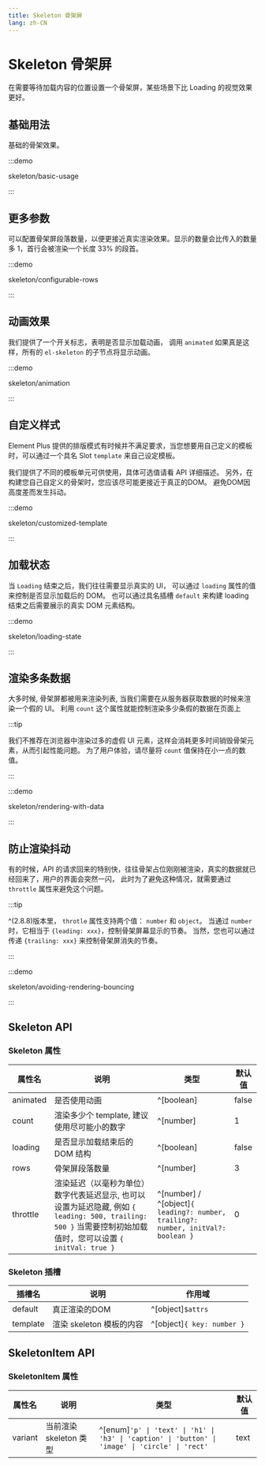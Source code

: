 ```yaml
---
title: Skeleton 骨架屏
lang: zh-CN
---
```


# Skeleton 骨架屏

在需要等待加载内容的位置设置一个骨架屏，某些场景下比 Loading 的视觉效果更好。

## 基础用法

基础的骨架效果。

:::demo

skeleton/basic-usage

:::

## 更多参数

可以配置骨架屏段落数量，以便更接近真实渲染效果。显示的数量会比传入的数量多 1，首行会被渲染一个长度 33% 的段首。

:::demo

skeleton/configurable-rows

:::

## 动画效果

我们提供了一个开关标志，表明是否显示加载动画， 调用 `animated` 如果真是这样，所有的 `el-skeleton` 的子节点将显示动画。

:::demo

skeleton/animation

:::

## 自定义样式

Element Plus 提供的排版模式有时候并不满足要求，当您想要用自己定义的模板时，可以通过一个具名 Slot `template` 来自己设定模板。

我们提供了不同的模板单元可供使用，具体可选值请看 API 详细描述。 另外，在构建您自己自定义的骨架时，您应该尽可能更接近于真正的DOM。 避免DOM因高度差而发生抖动。

:::demo

skeleton/customized-template

:::

## 加载状态

当 `Loading` 结束之后，我们往往需要显示真实的 UI， 可以通过 `loading` 属性的值来控制是否显示加载后的 DOM。 也可以通过具名插槽 `default` 来构建 loading 结束之后需要展示的真实 DOM 元素结构。

:::demo

skeleton/loading-state

:::

## 渲染多条数据

大多时候, 骨架屏都被用来渲染列表, 当我们需要在从服务器获取数据的时候来渲染一个假的 UI。 利用 `count` 这个属性就能控制渲染多少条假的数据在页面上

:::tip

我们不推荐在浏览器中渲染过多的虚假 UI 元素，这样会消耗更多时间销毁骨架元素，从而引起性能问题。 为了用户体验，请尽量将 `count` 值保持在小一点的数值。

:::

:::demo

skeleton/rendering-with-data

:::

## 防止渲染抖动

有的时候，API 的请求回来的特别快，往往骨架占位刚刚被渲染，真实的数据就已经回来了，用户的界面会突然一闪， 此时为了避免这种情况，就需要通过 `throttle` 属性来避免这个问题。

:::tip

^(2.8.8)版本里， `throtle` 属性支持两个值： `number` 和 `object`。 当通过 `number`时，它相当于 `{leading: xxx}`，控制骨架屏幕显示的节奏。 当然，您也可以通过传递 `{trailing: xxx}` 来控制骨架屏消失的节奏。

:::

:::demo

skeleton/avoiding-rendering-bouncing

:::


##

## Skeleton API

### Skeleton 属性

| 属性名      | 说明                                                                                                            | 类型                                                                                | 默认值   |
| -------- | ------------------------------------------------------------------------------------------------------------- | --------------------------------------------------------------------------------- | ----- |
| animated | 是否使用动画                                                                                                        | ^[boolean]                                                                        | false |
| count    | 渲染多少个 template, 建议使用尽可能小的数字                                                                                   | ^[number]                                                                         | 1     |
| loading  | 是否显示加载结束后的 DOM 结构                                                                                             | ^[boolean]                                                                        | false |
| rows     | 骨架屏段落数量                                                                                                       | ^[number]                                                                         | 3     |
| throttle | 渲染延迟（以毫秒为单位） 数字代表延迟显示, 也可以设置为延迟隐藏, 例如 `{ leading: 500, trailing: 500 }` 当需要控制初始加载值时，您可以设置 `{ initVal: true }` | ^[number] / ^[object]`{ leading?: number, trailing?: number, initVal?: boolean }` | 0     |

### Skeleton 插槽

| 插槽名      | 说明                | 作用域                        |
| -------- | ----------------- | -------------------------- |
| default  | 真正渲染的DOM          | ^[object]`$attrs`          |
| template | 渲染 skeleton 模板的内容 | ^[object]`{ key: number }` |

## SkeletonItem API

### SkeletonItem 属性

| 属性名     | 说明               | 类型                                                                                                       | 默认值  |
| ------- | ---------------- | -------------------------------------------------------------------------------------------------------- | ---- |
| variant | 当前渲染 skeleton 类型 | ^[enum]`'p' \| 'text' \| 'h1' \| 'h3' \| 'caption' \| 'button' \| 'image' \| 'circle' \| 'rect'` | text |
